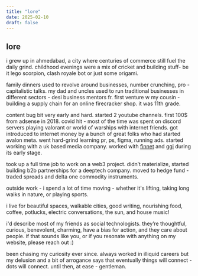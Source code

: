```yaml
---
title: "lore"
date: 2025-02-10
draft: false  
---
```

## lore

i grew up in ahmedabad, a city where centuries of commerce still fuel the daily grind. childhood evenings were a mix of cricket and building stuff-  be it lego scorpion, clash royale bot or just some origami.

family dinners used to revolve around businesses, number crunching, pro - capitalistic talks. my dad and uncles used to run traditional businesses in different sectors - desi business mentors fr. first venture w my cousin - building a supply chain for an online firecracker shop. it was 11th grade. 

content bug bit very early and hard. started 2 youtube channels. first 100$ from adsense in 2018. covid hit - most of the time was spent on discord servers playing valorant or world of warships with internet friends. got introduced to internet money by a bunch of great folks who had started avalon meta. went hard-grind learning pr, ps, figma, running ads. started working with a uk based media company. worked with [finnet](https://www.finnetmedia.com/) and [ggi](https://www.globalgovernanceinitiative.org/) during its early stage. 

took up a full time job to work on a web3 project. didn’t materialize, started building b2b partnerships for a deeptech company. moved to hedge fund - traded spreads and delta one commodity instruments.

outside work - i spend a lot of time moving - whether it's lifting, taking long walks in nature, or playing sports.

i live for beautiful spaces, walkable cities, good writing, nourishing food, coffee, potlucks, electric conversations, the sun, and house music!

i'd describe most of my friends as social technologists. they’re thoughtful, curious, benevolent, charming, have a bias for action, and they care about people. if that sounds like you, or if you resonate with anything on my website, please reach out :)

been chasing my curiosity ever since. always worked in illiquid careers but my delusion and a bit of arrogance says that eventually things will connect - dots will connect. until then, at ease - gentleman.
